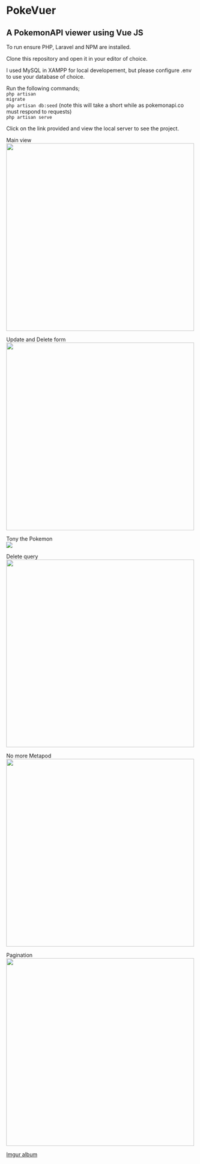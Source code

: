 <h1>PokeVuer</h1>
<h2> A PokemonAPI viewer using Vue JS </h2>

To run ensure PHP, Laravel and NPM are installed.

Clone this repository and open it in your editor of choice.

I used MySQL in XAMPP for local developement, but please configure .env to use your database of choice.

Run the following commands;<br/>
<code>php artisan migrate</code><br/>
<code>php artisan db:seed</code> (note this will take a short while as pokemonapi.co must respond to requests)<br/>
<code>php artisan serve</code><br/>

Click on the link provided and view the local server to see the project.

Main view<br/>
<img src="https://i.imgur.com/1juTbft.png" width=500>

Update and Delete form<br/>
<img src="https://i.imgur.com/1Lv0UaI.png" width=500>

Tony the Pokemon<br/>
<img src="https://i.imgur.com/V98bOKJ.png">

Delete query<br/>
<img src="https://i.imgur.com/qGWcegB.png" width=500>

No more Metapod<br/>
<img src="https://i.imgur.com/03uu8tU.png" width=500>

Pagination<br/>
<img src="https://i.imgur.com/Z10weHs.png" width=500>

<a href="https://imgur.com/a/xVc8YJG">Imgur album</a>
